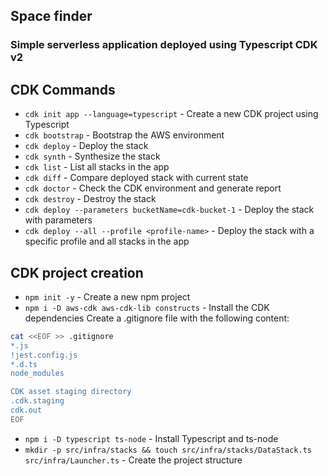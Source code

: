 ## Space finder
### Simple serverless application deployed using Typescript CDK v2

## CDK Commands

* `cdk init app --language=typescript` - Create a new CDK project using Typescript
* `cdk bootstrap` - Bootstrap the AWS environment
* `cdk deploy` - Deploy the stack
* `cdk synth` - Synthesize the stack
* `cdk list` - List all stacks in the app
* `cdk diff` - Compare deployed stack with current state
* `cdk doctor` - Check the CDK environment and generate report
* `cdk destroy` - Destroy the stack
* `cdk deploy --parameters bucketName=cdk-bucket-1` - Deploy the stack with parameters
* `cdk deploy --all --profile <profile-name>` - Deploy the stack with a specific profile and all stacks in the app

## CDK project creation
* `npm init -y` - Create a new npm project
* `npm i -D aws-cdk aws-cdk-lib constructs` - Install the CDK dependencies
Create a .gitignore file with the following content:
```bash
cat <<EOF >> .gitignore
*.js
!jest.config.js
*.d.ts
node_modules

CDK asset staging directory
.cdk.staging
cdk.out
EOF
```
* `npm i -D typescript ts-node` - Install Typescript and ts-node
* `mkdir -p src/infra/stacks && touch src/infra/stacks/DataStack.ts src/infra/Launcher.ts` - Create the project structure